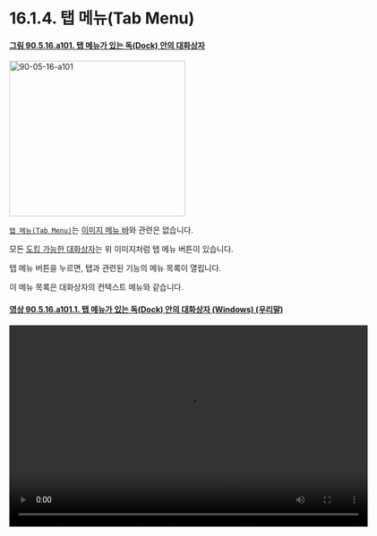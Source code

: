 # 16.1.4. 탭 메뉴(Tab Menu)

<a id="90-05-16-a101"></a>

#### [그림 90.5.16.a101. 탭 메뉴가 있는 독(Dock) 안의 대화상자](./90-05-16-00-tab_menu.md#90-05-16-a101)
<img width="314" height="278" alt="90-05-16-a101" src="https://github.com/wonder13662/gimp/assets/15767104/822721b3-670f-436b-bebb-4a2432851f0a" />

[`탭 메뉴(Tab Menu)`](./19-glossaryx-tab_menu.md)는 [이미지 메뉴 바](./19-glossaryx-image_menu_bar.md)와 관련은 없습니다.

모든 [도킹 가능한 대화상자](./03-02-05-00-dialogs-and-docking.md)는 위 이미지처럼 탭 메뉴 버튼이 있습니다.

탭 메뉴 버튼을 누르면, 탭과 관련된 기능의 메뉴 목록이 열립니다.

이 메뉴 목록은 대화상자의 컨텍스트 메뉴와 같습니다.

<a id="90-05-16-a101-01"></a>

#### [영상 90.5.16.a101.1. 탭 메뉴가 있는 독(Dock) 안의 대화상자 (Windows) (우리말)](./90-05-16-00-tab_menu.md#90-05-16-a101-01)
<video controls="controls" width="640" height="360" src="https://github.com/user-attachments/assets/b46d9f62-2c85-46c3-9f94-0736735688c7"></video>